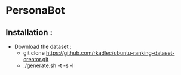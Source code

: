 # PersonaBot

## Installation :

- Download the dataset :
    - git clone https://github.com/rkadlec/ubuntu-ranking-dataset-creator.git
    - ./generate.sh -t -s -l
 